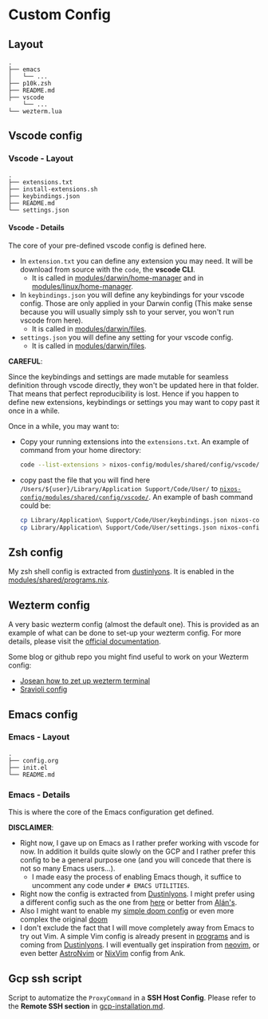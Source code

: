 # Custom Config

## Layout

```text
.
├── emacs
│   └── ...
├── p10k.zsh
├── README.md
├── vscode
    └── ...
└── wezterm.lua
```

## Vscode config

### Vscode - Layout

```text
.
├── extensions.txt
├── install-extensions.sh
├── keybindings.json
├── README.md
└── settings.json
```

#### Vscode - Details

The core of your pre-defined vscode config is defined here.

+ In `extension.txt` you can define any extension you may need. It will be download from source with the `code`, the **vscode CLI**.
  + It is called in [modules/darwin/home-manager](../../darwin/home-manager.nix#L47-L50) and in [modules/linux/home-manager](../../linux/home-manager.nix#L27-L30).
+ In `keybindings.json` you will define any keybindings for your vscode config. Those are only applied in your Darwin config (This make sense because you will usually simply ssh to your server, you won't run vscode from here).
  + It is called in [modules/darwin/files](../../darwin/files.nix#L19-L23).
+ `settings.json` you will define any setting for your vscode config.
  + It is called in [modules/darwin/files](../../darwin/files.nix#L24-L28).

**CAREFUL**:

Since the keybindings and settings are made mutable for seamless definition through vscode directly, they won't be updated here in that folder. That means that perfect reproducibility is lost. Hence if you happen to define new extensions, keybindings or settings you may want to copy past it once in a while.

Once in a while, you may want to:

+ Copy your running extensions into the `extensions.txt`. An example of command from your home directory:

    ```bash
    code --list-extensions > nixos-config/modules/shared/config/vscode/extensions.txt
    ```

+ copy past the file that you will find here `/Users/${user}/Library/Application Support/Code/User/` to [`nixos-config/modules/shared/config/vscode/`](config/vscode/keybindings.json). An example of bash command could be:

    ```bash
    cp Library/Application\ Support/Code/User/keybindings.json nixos-config/modules/shared/config/vscode/keybindings.json
    cp Library/Application\ Support/Code/User/settings.json nixos-config/modules/shared/config/vscode/settings.json
    ```

## Zsh config

My zsh shell config is extracted from [dustinlyons](https://github.com/dustinlyons/nixos-config/tree/main/modules/shared/config). It is enabled in the [modules/shared/programs.nix](../programs.nix#L15-L17).

## Wezterm config

A very basic wezterm config (almost the default one). This is provided as an example of what can be done to set-up your wezterm config. For more details, please visit the [official documentation](https://wezterm.org/config/files.html).

Some blog or github repo you might find useful to work on your Wezterm config:

+ [Josean how to zet up wezterm terminal](https://www.josean.com/posts/how-to-setup-wezterm-terminal)
+ [Sravioli config](https://github.com/sravioli/wezterm)

## Emacs config

### Emacs - Layout

```text
.
├── config.org
├── init.el
└── README.md
```

### Emacs - Details

This is where the core of the Emacs configuration get defined.

**DISCLAIMER**:

+ Right now, I gave up on Emacs as I rather prefer working with vscode for now. In addition it builds quite slowly on the GCP and I rather prefer this config to be a general purpose one (and you will concede that there is not so many Emacs users...).
  + I made easy the process of enabling Emacs though, it suffice to uncomment any code under `# EMACS UTILITIES`.
+ Right now the config is extracted from [Dustinlyons](https://github.com/dustinlyons/nixos-config/tree/main/modules/shared/config/emacs). I might prefer using a different config such as the one from [here](https://github.com/HugoHakem/nix-configs) or better from [Alán's](https://github.com/afermg/nix-configs).
+ Also I might want to enable my [simple doom config](https://github.com/HugoHakem/doom) or even more complex the original [doom](https://github.com/doomemacs/doomemacs)
+ I don't exclude the fact that I will move completely away from Emacs to try out Vim. A simple Vim config is already present in [programs](../../programs.nix#L59) and is coming from [Dustinlyons](https://github.com/dustinlyons/nixos-config/blob/main/modules/shared/home-manager.nix#L100C3-L208). I will eventually get inspiration from [neovim](https://github.com/neovim/neovim), or even better [AstroNvim](https://github.com/AstroNvim/AstroNvim) or [NixVim](https://github.com/leoank/neusis/tree/67fb98c19cffa1e21af03e042b20a2d611ce4c72/homes/common/dev/nixvim) config from Ank.

## Gcp ssh script

Script to automatize the `ProxyCommand` in a **SSH Host Config**. Please refer to the **Remote SSH section** in [gcp-installation.md](../../../gcp-installation.md#remote-ssh).
